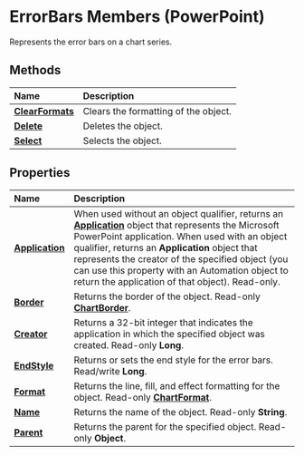 
# ErrorBars Members (PowerPoint)

Represents the error bars on a chart series.


## Methods



|**Name**|**Description**|
|:-----|:-----|
|**[ClearFormats](29b98847-5865-b143-7bc6-63966be73ca6.md)**|Clears the formatting of the object.|
|**[Delete](0bc05b47-84fb-0f5c-ae78-e74485671223.md)**|Deletes the object.|
|**[Select](846287e5-0f2a-3cb1-1272-6afb5cebb0c5.md)**|Selects the object.|

## Properties



|**Name**|**Description**|
|:-----|:-----|
|**[Application](b6c22aa7-cb78-f1a8-96c6-cc91be4a2bf4.md)**|When used without an object qualifier, returns an  **[Application](978c2b99-4271-b953-4283-73b5f3d96f41.md)** object that represents the Microsoft PowerPoint application. When used with an object qualifier, returns an **Application** object that represents the creator of the specified object (you can use this property with an Automation object to return the application of that object). Read-only.|
|**[Border](4bc5395a-11f2-b9c6-15d9-e96f93f424ae.md)**|Returns the border of the object. Read-only  **[ChartBorder](fd651a9a-4068-9a9b-f605-9228da5e6183.md)**.|
|**[Creator](5e46c8d1-511b-7cba-e212-c9ffc00a9fbc.md)**|Returns a 32-bit integer that indicates the application in which the specified object was created. Read-only  **Long**.|
|**[EndStyle](2d6dca80-0281-3d56-fdc9-dc863bf7ad38.md)**|Returns or sets the end style for the error bars. Read/write  **Long**.|
|**[Format](dde0fb80-44c2-055c-15ed-40018bf0e058.md)**|Returns the line, fill, and effect formatting for the object. Read-only  **[ChartFormat](bba095c6-2abf-eb14-10d4-35686c06941c.md)**.|
|**[Name](22ad99d0-8944-92d8-8f67-8a9a0316029f.md)**|Returns the name of the object. Read-only  **String**.|
|**[Parent](cf506870-9d6a-c95b-7cc0-03e3dda895bf.md)**|Returns the parent for the specified object. Read-only  **Object**.|
